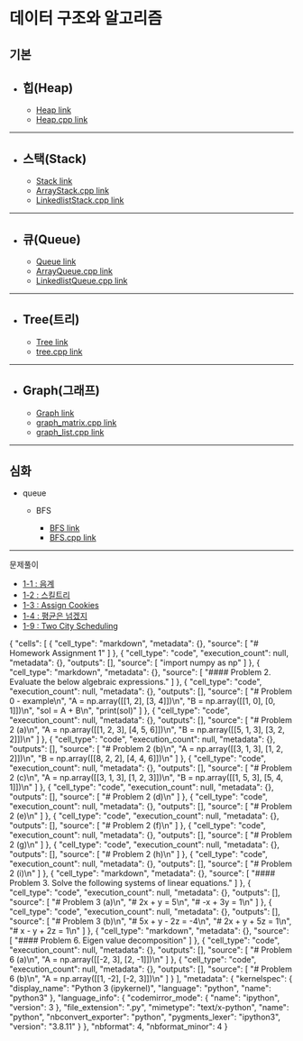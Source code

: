 데이터 구조와 알고리즘
========================

기본
----------

* 힙(Heap)
    -------------
    * [Heap link](힙(Heap))
    * [Heap.cpp link](힙(Heap)/Heap.cpp)

--------------------------------------------------

* 스택(Stack)
    -------------
    * [Stack link](스택(Stack))
    * [ArrayStack.cpp link](스택(Stack)/ArrayStack.cpp)
    * [LinkedlistStack.cpp link](스택(Stack)/LinkedlistStack.cpp)

--------------------------------------------------

* 큐(Queue)
    -------------
    * [Queue link](큐(Queue))
    * [ArrayQueue.cpp link](큐(Queue)/ArrayQueue.cpp)
    * [LinkedlistQueue.cpp link](큐(Queue)/LinkedlistQueue.cpp)

--------------------------------------------------

* Tree(트리)
    -------------
    * [Tree link](Tree(트리))
    * [tree.cpp link](Tree(트리)/tree.cpp)

--------------------------------------------------


* Graph(그래프)
    -------------
    * [Graph link](Graph(그래프))
    * [graph_matrix.cpp link](Graph(그래프)/graph_matrix.cpp)
    * [graph_list.cpp link](Graph(그래프)/graph_list.cpp)

--------------------------------------------------

심화
-------------

* queue

    * BFS

        * [BFS link](BFS)
        * [BFS.cpp link](BFS/BFS.cpp)

--------------------------------------------------


문제풀이

* [1-1 : 음계](문제풀이/1-1(음계))
* [1-2 : 스킬트리](문제풀이/1-2(스킬트리))
* [1-3 : Assign Cookies](문제풀이/1-3(AssignCookies))
* [1-4 : 평균은 넘겠지](문제풀이/1-4(평균은넘겠지))
* [1-9 : Two City Scheduling](문제풀이/1-9(TwoCityScheduling))


{
 "cells": [
  {
   "cell_type": "markdown",
   "metadata": {},
   "source": [
    "# Homework Assignment 1"
   ]
  },
  {
   "cell_type": "code",
   "execution_count": null,
   "metadata": {},
   "outputs": [],
   "source": [
    "import numpy as np"
   ]
  },
  {
   "cell_type": "markdown",
   "metadata": {},
   "source": [
    "#### Problem 2. Evaluate the below algebraic expressions."
   ]
  },
  {
   "cell_type": "code",
   "execution_count": null,
   "metadata": {},
   "outputs": [],
   "source": [
    "# Problem 0 - example\n",
    "A = np.array([[1, 2], [3, 4]])\n",
    "B = np.array([[1, 0], [0, 1]])\n",
    "sol = A + B\n",
    "print(sol)"
   ]
  },
  {
   "cell_type": "code",
   "execution_count": null,
   "metadata": {},
   "outputs": [],
   "source": [
    "# Problem 2 (a)\n",
    "A = np.array([[1, 2, 3], [4, 5, 6]])\n",
    "B = np.array([[5, 1, 3], [3, 2, 2]])\n"
   ]
  },
  {
   "cell_type": "code",
   "execution_count": null,
   "metadata": {},
   "outputs": [],
   "source": [
    "# Problem 2 (b)\n",
    "A = np.array([[3, 1, 3], [1, 2, 2]])\n",
    "B = np.array([[8, 2, 2], [4, 4, 6]])\n"
   ]
  },
  {
   "cell_type": "code",
   "execution_count": null,
   "metadata": {},
   "outputs": [],
   "source": [
    "# Problem 2 (c)\n",
    "A = np.array([[3, 1, 3], [1, 2, 3]])\n",
    "B = np.array([[1, 5, 3], [5, 4, 1]])\n"
   ]
  },
  {
   "cell_type": "code",
   "execution_count": null,
   "metadata": {},
   "outputs": [],
   "source": [
    "# Problem 2 (d)\n"
   ]
  },
  {
   "cell_type": "code",
   "execution_count": null,
   "metadata": {},
   "outputs": [],
   "source": [
    "# Problem 2 (e)\n"
   ]
  },
  {
   "cell_type": "code",
   "execution_count": null,
   "metadata": {},
   "outputs": [],
   "source": [
    "# Problem 2 (f)\n"
   ]
  },
  {
   "cell_type": "code",
   "execution_count": null,
   "metadata": {},
   "outputs": [],
   "source": [
    "# Problem 2 (g)\n"
   ]
  },
  {
   "cell_type": "code",
   "execution_count": null,
   "metadata": {},
   "outputs": [],
   "source": [
    "# Problem 2 (h)\n"
   ]
  },
  {
   "cell_type": "code",
   "execution_count": null,
   "metadata": {},
   "outputs": [],
   "source": [
    "# Problem 2 (i)\n"
   ]
  },
  {
   "cell_type": "markdown",
   "metadata": {},
   "source": [
    "#### Problem 3. Solve the following systems of linear equations."
   ]
  },
  {
   "cell_type": "code",
   "execution_count": null,
   "metadata": {},
   "outputs": [],
   "source": [
    "# Problem 3 (a)\n",
    "# 2x + y = 5\n",
    "# -x + 3y = 1\n"
   ]
  },
  {
   "cell_type": "code",
   "execution_count": null,
   "metadata": {},
   "outputs": [],
   "source": [
    "# Problem 3 (b)\n",
    "# 5x + y - 2z = -4\n",
    "# 2x + y + 5z = 1\n",
    "# x - y + 2z = 1\n"
   ]
  },
  {
   "cell_type": "markdown",
   "metadata": {},
   "source": [
    "#### Problem 6. Eigen value decomposition"
   ]
  },
  {
   "cell_type": "code",
   "execution_count": null,
   "metadata": {},
   "outputs": [],
   "source": [
    "# Problem 6 (a)\n",
    "A = np.array([[-2, 3], [2, -1]])\n"
   ]
  },
  {
   "cell_type": "code",
   "execution_count": null,
   "metadata": {},
   "outputs": [],
   "source": [
    "# Problem 6 (b)\n",
    "A = np.array([[1, -2], [-2, 3]])\n"
   ]
  }
 ],
 "metadata": {
  "kernelspec": {
   "display_name": "Python 3 (ipykernel)",
   "language": "python",
   "name": "python3"
  },
  "language_info": {
   "codemirror_mode": {
    "name": "ipython",
    "version": 3
   },
   "file_extension": ".py",
   "mimetype": "text/x-python",
   "name": "python",
   "nbconvert_exporter": "python",
   "pygments_lexer": "ipython3",
   "version": "3.8.11"
  }
 },
 "nbformat": 4,
 "nbformat_minor": 4
}
